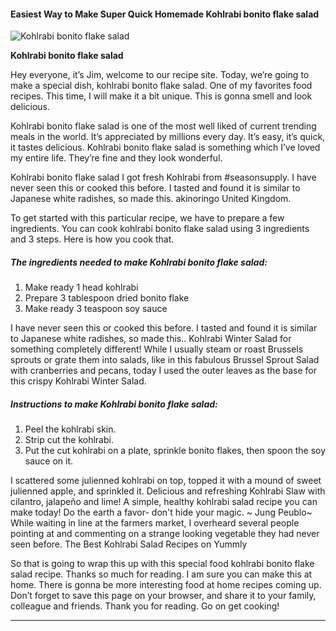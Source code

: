             

#### Easiest Way to Make Super Quick Homemade Kohlrabi bonito flake salad

![Kohlrabi bonito flake salad](https://img-global.cpcdn.com/recipes/b8765a7c7d4f6f69/751x532cq70/kohlrabi-bonito-flake-salad-recipe-main-photo.jpg)

**Kohlrabi bonito flake salad**

Hey everyone, it’s Jim, welcome to our recipe site. Today, we’re going to make a special dish, kohlrabi bonito flake salad. One of my favorites food recipes. This time, I will make it a bit unique. This is gonna smell and look delicious.

Kohlrabi bonito flake salad is one of the most well liked of current trending meals in the world. It’s appreciated by millions every day. It’s easy, it’s quick, it tastes delicious. Kohlrabi bonito flake salad is something which I’ve loved my entire life. They’re fine and they look wonderful.

Kohlrabi bonito flake salad I got fresh Kohlrabi from #seasonsupply. I have never seen this or cooked this before. I tasted and found it is similar to Japanese white radishes, so made this. akinoringo United Kingdom.

To get started with this particular recipe, we have to prepare a few ingredients. You can cook kohlrabi bonito flake salad using 3 ingredients and 3 steps. Here is how you cook that.

##### The ingredients needed to make Kohlrabi bonito flake salad:

1.  Make ready 1 head kohlrabi
2.  Prepare 3 tablespoon dried bonito flake
3.  Make ready 3 teaspoon soy sauce

I have never seen this or cooked this before. I tasted and found it is similar to Japanese white radishes, so made this.. Kohlrabi Winter Salad for something completely different! While I usually steam or roast Brussels sprouts or grate them into salads, like in this fabulous Brussel Sprout Salad with cranberries and pecans, today I used the outer leaves as the base for this crispy Kohlrabi Winter Salad.

##### Instructions to make Kohlrabi bonito flake salad:

1.  Peel the kohlrabi skin.
2.  Strip cut the kohlrabi.
3.  Put the cut kohlrabi on a plate, sprinkle bonito flakes, then spoon the soy sauce on it.

I scattered some julienned kohlrabi on top, topped it with a mound of sweet julienned apple, and sprinkled it. Delicious and refreshing Kohlrabi Slaw with cilantro, jalapeño and lime! A simple, healthy kohlrabi salad recipe you can make today! Do the earth a favor- don't hide your magic. ~ Jung Peublo~ While waiting in line at the farmers market, I overheard several people pointing at and commenting on a strange looking vegetable they had never seen before. The Best Kohlrabi Salad Recipes on Yummly

So that is going to wrap this up with this special food kohlrabi bonito flake salad recipe. Thanks so much for reading. I am sure you can make this at home. There is gonna be more interesting food at home recipes coming up. Don’t forget to save this page on your browser, and share it to your family, colleague and friends. Thank you for reading. Go on get cooking!

* * *